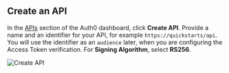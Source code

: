 ## Create an API

In the [APIs](${manage_url}/#/apis) section of the Auth0 dashboard, click **Create API**. Provide a name and an identifier for your API, for example `https://quickstarts/api`. You will use the identifier as an `audience` later, when you are configuring the Access Token verification. For **Signing Algorithm**, select **RS256**.

![Create API](/media/articles/server-apis/create-api.png)
